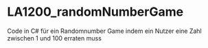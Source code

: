 # LA1200_randomNumberGame
Code in C# für ein Randomnumber Game indem ein Nutzer eine Zahl zwischen 1 und 100 erraten muss
